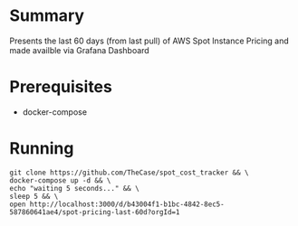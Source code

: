 
# Summary

  Presents the last 60 days (from last pull) of AWS Spot Instance Pricing and made availble via Grafana Dashboard

# Prerequisites

  - docker-compose

# Running

```
git clone https://github.com/TheCase/spot_cost_tracker && \
docker-compose up -d && \
echo "waiting 5 seconds..." && \
sleep 5 && \
open http://localhost:3000/d/b43004f1-b1bc-4842-8ec5-587860641ae4/spot-pricing-last-60d?orgId=1
```
